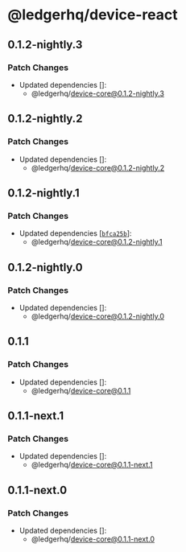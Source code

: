 # @ledgerhq/device-react

## 0.1.2-nightly.3

### Patch Changes

- Updated dependencies []:
  - @ledgerhq/device-core@0.1.2-nightly.3

## 0.1.2-nightly.2

### Patch Changes

- Updated dependencies []:
  - @ledgerhq/device-core@0.1.2-nightly.2

## 0.1.2-nightly.1

### Patch Changes

- Updated dependencies [[`bfca25b`](https://github.com/LedgerHQ/ledger-live/commit/bfca25b975e00c057da3a7ec82a9b05a0e5d5cf7)]:
  - @ledgerhq/device-core@0.1.2-nightly.1

## 0.1.2-nightly.0

### Patch Changes

- Updated dependencies []:
  - @ledgerhq/device-core@0.1.2-nightly.0

## 0.1.1

### Patch Changes

- Updated dependencies []:
  - @ledgerhq/device-core@0.1.1

## 0.1.1-next.1

### Patch Changes

- Updated dependencies []:
  - @ledgerhq/device-core@0.1.1-next.1

## 0.1.1-next.0

### Patch Changes

- Updated dependencies []:
  - @ledgerhq/device-core@0.1.1-next.0
